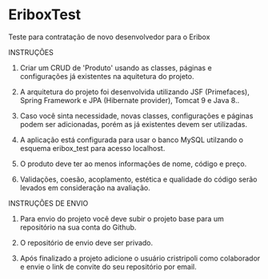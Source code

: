 # EriboxTest
Teste para contratação de novo desenvolvedor para o Eribox

INSTRUÇÕES

1. Criar um CRUD de 'Produto' usando as classes, páginas e configurações já existentes na aquitetura do projeto.

2. A arquitetura do projeto foi desenvolvida utilizando JSF (Primefaces), Spring Framework e JPA (Hibernate provider), Tomcat 9 e Java 8..

3. Caso você sinta necessidade, novas classes, configurações e páginas podem ser adicionadas, porém as já existentes devem ser utilizadas.

4. A aplicação está configurada para usar o banco MySQL utilzando o esquema eribox_test para acesso localhost.

5. O produto deve ter ao menos informações de nome, código e preço. 

6. Validações, coesão, acoplamento, estética e qualidade do código serão levados em consideração na avaliação.



INSTRUÇÕES DE ENVIO

1. Para envio do projeto você deve subir o projeto base para um repositório na sua conta do Github.

2. O repositório de envio deve ser privado.

3. Após finalizado a projeto adicione o usuário cristripoli como colaborador e envie o link de convite do seu repositório por email.
